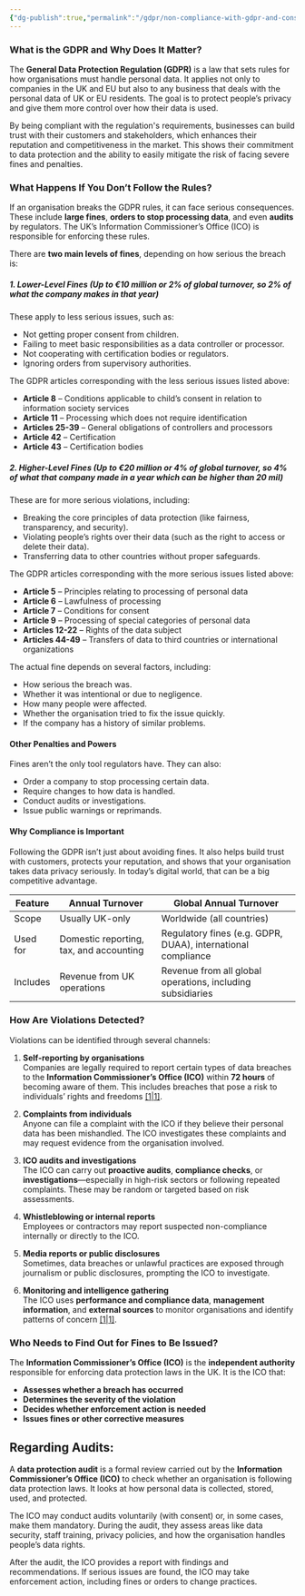 ```yaml
---
{"dg-publish":true,"permalink":"/gdpr/non-compliance-with-gdpr-and-consequences/","title":["Non-Compliance with GDPR and Consequences"]}
---
```


### What is the GDPR and Why Does It Matter?

The **General Data Protection Regulation (GDPR)** is a law that sets rules for how organisations must handle personal data. It applies not only to companies in the UK and EU but also to any business that deals with the personal data of UK or EU residents. The goal is to protect people’s privacy and give them more control over how their data is used.

By being compliant with the regulation's requirements, businesses can build trust with their customers and stakeholders, which enhances their reputation and competitiveness in the market. This shows their commitment to data protection and the ability to easily mitigate the risk of facing severe fines and penalties.

### What Happens If You Don’t Follow the Rules?

If an organisation breaks the GDPR rules, it can face serious consequences. These include **large fines**, **orders to stop processing data**, and even **audits** by regulators. The UK’s Information Commissioner’s Office (ICO) is responsible for enforcing these rules.

There are **two main levels of fines**, depending on how serious the breach is:

##### 1. Lower-Level Fines (Up to €10 million or 2% of global turnover, so 2% of what the company makes in that year)

These apply to less serious issues, such as:

- Not getting proper consent from children.
- Failing to meet basic responsibilities as a data controller or processor.
- Not cooperating with certification bodies or regulators.
- Ignoring orders from supervisory authorities.


The GDPR articles corresponding with the less serious issues listed above:

- **Article 8** – Conditions applicable to child’s consent in relation to information society services
- **Article 11** – Processing which does not require identification
- **Articles 25-39** – General obligations of controllers and processors
- **Article 42** – Certification
- **Article 43** – Certification bodies

##### 2. Higher-Level Fines (Up to €20 million or 4% of global turnover, so 4% of what that company made in a year which can be higher than 20 mil)

These are for more serious violations, including:

- Breaking the core principles of data protection (like fairness, transparency, and security).
- Violating people’s rights over their data (such as the right to access or delete their data).
- Transferring data to other countries without proper safeguards.


The GDPR articles corresponding with the more serious issues listed above:

- **Article 5** – Principles relating to processing of personal data
- **Article 6** – Lawfulness of processing
- **Article 7** – Conditions for consent
- **Article 9** – Processing of special categories of personal data
- **Articles 12-22** – Rights of the data subject
- **Articles 44-49** – Transfers of data to third countries or international organizations


The actual fine depends on several factors, including:

- How serious the breach was.
- Whether it was intentional or due to negligence.
- How many people were affected.
- Whether the organisation tried to fix the issue quickly.
- If the company has a history of similar problems.

#### Other Penalties and Powers

Fines aren’t the only tool regulators have. They can also:

- Order a company to stop processing certain data.
- Require changes to how data is handled.
- Conduct audits or investigations.
- Issue public warnings or reprimands.

#### Why Compliance is Important

Following the GDPR isn’t just about avoiding fines. It also helps build trust with customers, protects your reputation, and shows that your organisation takes data privacy seriously. In today’s digital world, that can be a big competitive advantage.


|Feature|Annual Turnover|Global Annual Turnover|
|---|---|---|
|Scope|Usually UK-only|Worldwide (all countries)|
|Used for|Domestic reporting, tax, and accounting|Regulatory fines (e.g. GDPR, DUAA), international compliance|
|Includes|Revenue from UK operations|Revenue from all global operations, including subsidiaries|

### How Are Violations Detected?

Violations can be identified through several channels:

1. **Self-reporting by organisations**  
    Companies are legally required to report certain types of data breaches to the **Information Commissioner’s Office (ICO)** within **72 hours** of becoming aware of them. This includes breaches that pose a risk to individuals’ rights and freedoms [[1\|1]](https://ico.org.uk/for-organisations/uk-gdpr-guidance-and-resources/accountability-and-governance/accountability-framework/breach-response-and-monitoring/).
    
2. **Complaints from individuals**  
    Anyone can file a complaint with the ICO if they believe their personal data has been mishandled. The ICO investigates these complaints and may request evidence from the organisation involved.
    
3. **ICO audits and investigations**  
    The ICO can carry out **proactive audits**, **compliance checks**, or **investigations**—especially in high-risk sectors or following repeated complaints. These may be random or targeted based on risk assessments.
    
4. **Whistleblowing or internal reports**  
    Employees or contractors may report suspected non-compliance internally or directly to the ICO.
    
5. **Media reports or public disclosures**  
    Sometimes, data breaches or unlawful practices are exposed through journalism or public disclosures, prompting the ICO to investigate.
    
6. **Monitoring and intelligence gathering**  
    The ICO uses **performance and compliance data**, **management information**, and **external sources** to monitor organisations and identify patterns of concern [[1\|1]](https://ico.org.uk/for-organisations/uk-gdpr-guidance-and-resources/accountability-and-governance/accountability-framework/breach-response-and-monitoring/).
    
### Who Needs to Find Out for Fines to Be Issued?

The **Information Commissioner’s Office (ICO)** is the **independent authority** responsible for enforcing data protection laws in the UK. It is the ICO that:

- **Assesses whether a breach has occurred**
- **Determines the severity of the violation**
- **Decides whether enforcement action is needed**
- **Issues fines or other corrective measures**

## Regarding Audits:
A **data protection audit** is a formal review carried out by the **Information Commissioner’s Office (ICO)** to check whether an organisation is following data protection laws. It looks at how personal data is collected, stored, used, and protected.

The ICO may conduct audits voluntarily (with consent) or, in some cases, make them mandatory. During the audit, they assess areas like data security, staff training, privacy policies, and how the organisation handles people’s data rights.

After the audit, the ICO provides a report with findings and recommendations. If serious issues are found, the ICO may take enforcement action, including fines or orders to change practices.